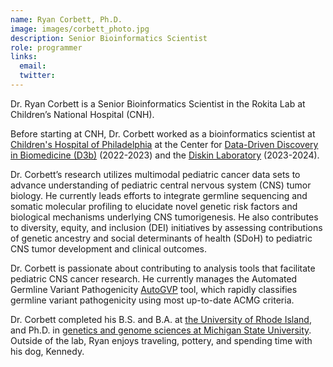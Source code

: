```yaml
---
name: Ryan Corbett, Ph.D.
image: images/corbett_photo.jpg
description: Senior Bioinformatics Scientist
role: programmer
links:
  email: 
  twitter: 
---
```


Dr. Ryan Corbett is a Senior Bioinformatics Scientist in the Rokita Lab at Children’s National Hospital (CNH). 

Before starting at CNH, Dr. Corbett worked as a bioinformatics scientist at [Children's Hospital of Philadelphia](https://www.chop.edu/) at the Center for [Data-Driven Discovery in Biomedicine (D3b)](https://d3b.center/) (2022-2023) and the [Diskin Laboratory]( https://diskinlab.org) (2023-2024).

Dr. Corbett’s research utilizes multimodal pediatric cancer data sets to advance understanding of pediatric central nervous system (CNS) tumor biology. He currently leads efforts to integrate germline sequencing and somatic molecular profiling to elucidate novel genetic risk factors and biological mechanisms underlying CNS tumorigenesis. He also contributes to diversity, equity, and inclusion (DEI) initiatives by assessing contributions of genetic ancestry and social determinants of health (SDoH) to pediatric CNS tumor development and clinical outcomes. 

Dr. Corbett is passionate about contributing to analysis tools that facilitate pediatric CNS cancer research. He currently manages the Automated Germline Variant Pathogenicity [AutoGVP]( https://github.com/diskin-lab-chop/AutoGVP) tool, which rapidly classifies germline variant pathogenicity using most up-to-date ACMG criteria. 

Dr. Corbett completed his B.S. and B.A. at [the University of Rhode Island](https://www.uri.edu), and Ph.D. in [genetics and genome sciences at Michigan State University](https://ggs.natsci.msu.edu). Outside of the lab, Ryan enjoys traveling, pottery, and spending time with his dog, Kennedy. 
